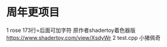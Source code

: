 # 周年更项目
1 rose
  173行=后面可加字符
  原作者shadertoy着色器版   https://www.shadertoy.com/view/XsdyWr
2 test.cpp 小猪佩奇
